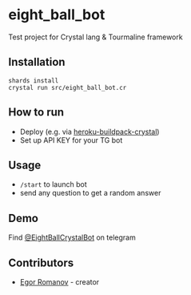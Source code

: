 # eight_ball_bot

Test project for Crystal lang & Tourmaline framework

## Installation

```crystal
shards install
crystal run src/eight_ball_bot.cr
```

## How to run
- Deploy (e.g. via [heroku-buildpack-crystal](https://github.com/crystal-lang/heroku-buildpack-crystal))
- Set up API KEY for your TG bot

## Usage

- `/start` to launch bot
- send any question to get a random answer

## Demo
Find [@EightBallCrystalBot](https://t.me/crystal_pet_bot) on telegram

## Contributors

- [Egor Romanov](https://github.com/your-github-user) - creator
